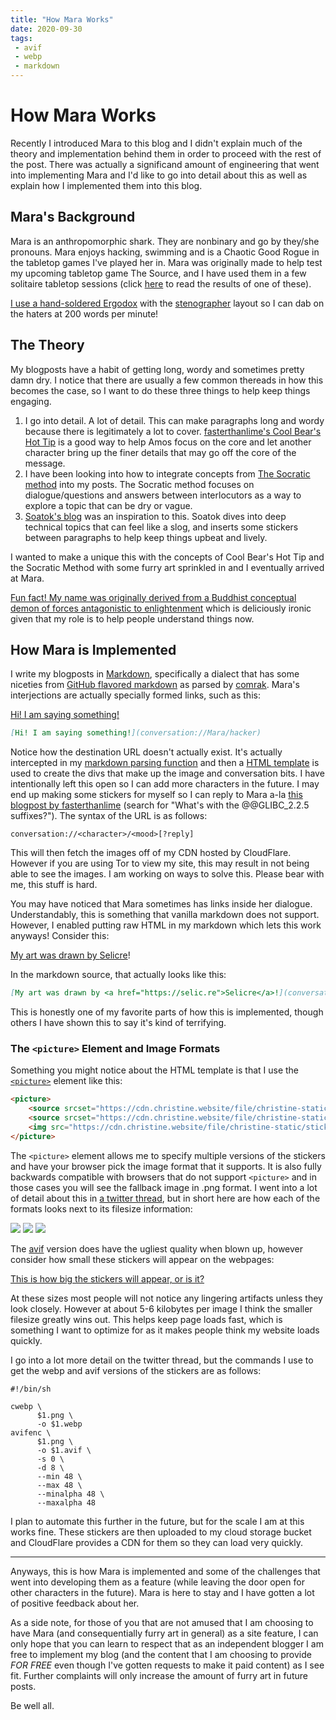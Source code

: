 ```yaml
---
title: "How Mara Works"
date: 2020-09-30
tags:
 - avif
 - webp
 - markdown
---
```


# How Mara Works

Recently I introduced Mara to this blog and I didn't explain much of the theory
and implementation behind them in order to proceed with the rest of the post.
There was actually a significand amount of engineering that went into
implementing Mara and I'd like to go into detail about this as well as explain
how I implemented them into this blog.

## Mara's Background

Mara is an anthropomorphic shark. They are nonbinary and go by they/she
pronouns. Mara enjoys hacking, swimming and is a Chaotic Good Rogue in the
tabletop games I've played her in. Mara was originally made to help test my
upcoming tabletop game The Source, and I have used them in a few solitaire
tabletop sessions (click
[here](http://cetacean.club/journal/mara-castle-charon.gmi) to read the results
of one of these).

[I use a hand-soldered <a href="https://www.ergodox.io/">Ergodox</a> with the <a
href="https://www.artofchording.com/">stenographer</a> layout so I can dab on
the haters at 200 words per minute!](conversation://Mara/hacker)

## The Theory

My blogposts have a habit of getting long, wordy and sometimes pretty damn dry.
I notice that there are usually a few common thereads in how this becomes the
case, so I want to do these three things to help keep things engaging.

1. I go into detail. A lot of detail. This can make paragraphs long and wordy
   because there is legitimately a lot to cover. [fasterthanlime's Cool Bear's
   Hot Tip](https://fasterthanli.me/articles/image-decay-as-a-service) is a good
   way to help Amos focus on the core and let another character bring up the
   finer details that may go off the core of the message.
2. I have been looking into how to integrate concepts from [The Socratic
   method](https://en.wikipedia.org/wiki/Socratic_method) into my posts. The
   Socratic method focuses on dialogue/questions and answers between
   interlocutors as a way to explore a topic that can be dry or vague.
3. [Soatok's
   blog](https://soatok.blog/2020/09/12/edutech-spyware-is-still-spyware-proctorio-edition/)
   was an inspiration to this. Soatok dives into deep technical topics that can
   feel like a slog, and inserts some stickers between paragraphs to help keep
   things upbeat and lively.
   
I wanted to make a unique this with the concepts of Cool Bear's Hot Tip and the
Socratic Method with some furry art sprinkled in and I eventually arrived at
Mara.

[Fun fact! My name was originally derived from a <a
href="https://en.wikipedia.org/wiki/Mara_(demon)">Buddhist conceptual demon of
forces antagonistic to enlightenment</a> which is deliciously ironic given that
my role is to help people understand things now.](conversation://Mara/hacker)

## How Mara is Implemented

I write my blogposts in
[Markdown](https://daringfireball.net/projects/markdown/), specifically a
dialect that has some niceties from [GitHub flavored
markdown](https://guides.github.com/features/mastering-markdown/#GitHub-flavored-markdown)
as parsed by [comrak](https://docs.rs/comrak). Mara's interjections are actually
specially formed links, such as this:

[Hi! I am saying something!](conversation://Mara/hacker)

```markdown
[Hi! I am saying something!](conversation://Mara/hacker)
```

Notice how the destination URL doesn't actually exist. It's actually intercepted
in my [markdown parsing
function](https://github.com/Xe/site/blob/b540631792493169bd41f489c18b7369159d12a9/src/app/markdown.rs#L8)
and then a [HTML
template](https://github.com/Xe/site/blob/b540631792493169bd41f489c18b7369159d12a9/templates/mara.rs.html#L1)
is used to create the divs that make up the image and conversation bits. I have
intentionally left this open so I can add more characters in the future. I may
end up making some stickers for myself so I can reply to Mara a-la [this
blogpost by
fasterthanlime](https://fasterthanli.me/articles/so-you-want-to-live-reload-rust)
(search for "What's with the @@GLIBC_2.2.5 suffixes?"). The syntax of the URL is
as follows:

```
conversation://<character>/<mood>[?reply]
```

This will then fetch the images off of my CDN hosted by CloudFlare. However if
you are using Tor to view my site, this may result in not being able to see the
images. I am working on ways to solve this. Please bear with me, this stuff is
hard.

You may have noticed that Mara sometimes has links inside her dialogue.
Understandably, this is something that vanilla markdown does not support.
However, I enabled putting raw HTML in my markdown which lets this work anyways!
Consider this:

[My art was drawn by <a
href="https://selic.re">Selicre</a>!](conversation://Mara/hacker)

In the markdown source, that actually looks like this:

```markdown
[My art was drawn by <a href="https://selic.re">Selicre</a>!](conversation://Mara/hacker)
```

This is honestly one of my favorite parts of how this is implemented, though
others I have shown this to say it's kind of terrifying.

### The `<picture>` Element and Image Formats

Something you might notice about the HTML template is that I use the
[`<picture>`](https://developer.mozilla.org/en-US/docs/Web/HTML/Element/picture)
element like this:

```html
<picture>
    <source srcset="https://cdn.christine.website/file/christine-static/stickers/@character.to_lowercase()/@(mood).avif" type="image/avif">
    <source srcset="https://cdn.christine.website/file/christine-static/stickers/@character.to_lowercase()/@(mood).webp" type="image/webp">
    <img src="https://cdn.christine.website/file/christine-static/stickers/@character.to_lowercase()/@(mood).png" alt="@character is @mood">
</picture>
```

The `<picture>` element allows me to specify multiple versions of the stickers
and have your browser pick the image format that it supports. It is also fully
backwards compatible with browsers that do not support `<picture>` and in those
cases you will see the fallback image in .png format. I went into a lot of
detail about this in [a twitter
thread](https://twitter.com/theprincessxena/status/1310358201842401281?s=21),
but in short here are how each of the formats looks next to its filesize
information:

![](https://cdn.christine.website/file/christine-static/blog/mara_png.png)
![](https://cdn.christine.website/file/christine-static/blog/mara_webm.png)
![](https://cdn.christine.website/file/christine-static/blog/mara_avif.png)

The
[avif](https://reachlightspeed.com/blog/using-the-new-high-performance-avif-image-format-on-the-web-today/)
version does have the ugliest quality when blown up, however consider how small
these stickers will appear on the webpages:

[This is how big the stickers will appear, or is it?](conversation://Mara/hmm)

At these sizes most people will not notice any lingering artifacts unless they
look closely. However at about 5-6 kilobytes per image I think the smaller
filesize greatly wins out. This helps keep page loads fast, which is something I
want to optimize for as it makes people think my website loads quickly.

I go into a lot more detail on the twitter thread, but the commands I use to get
the webp and avif versions of the stickers are as follows:

```shell
#!/bin/sh

cwebp \
      $1.png \
      -o $1.webp
avifenc \
      $1.png \
      -o $1.avif \
      -s 0 \
      -d 8 \
      --min 48 \
      --max 48 \
      --minalpha 48 \
      --maxalpha 48
```

I plan to automate this further in the future, but for the scale I am at this
works fine. These stickers are then uploaded to my cloud storage bucket and
CloudFlare provides a CDN for them so they can load very quickly.

---

Anyways, this is how Mara is implemented and some of the challenges that went
into developing them as a feature (while leaving the door open for other
characters in the future). Mara is here to stay and I have gotten a lot of
positive feedback about her. 

As a side note, for those of you that are not amused that I am choosing to have
Mara (and consequentially furry art in general) as a site feature, I can only
hope that you can learn to respect that as an independent blogger I am free to
implement my blog (and the content that I am choosing to provide _FOR FREE_ even
though I've gotten requests to make it paid content) as I see fit. Further
complaints will only increase the amount of furry art in future posts.

Be well all.
